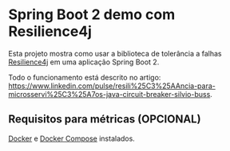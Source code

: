 # Spring Boot 2 demo com Resilience4j

Esta projeto mostra como usar a biblioteca de tolerância a falhas [Resilience4j](https://github.com/resilience4j/resilience4j) em uma aplicação Spring Boot 2.

Todo o funcionamento está descrito no artigo: https://www.linkedin.com/pulse/resili%25C3%25AAncia-para-microsservi%25C3%25A7os-java-circuit-breaker-silvio-buss.

## Requisitos para métricas (OPCIONAL)
[Docker](https://docs.docker.com/install/) e [Docker Compose](https://docs.docker.com/compose/install/) instalados.



